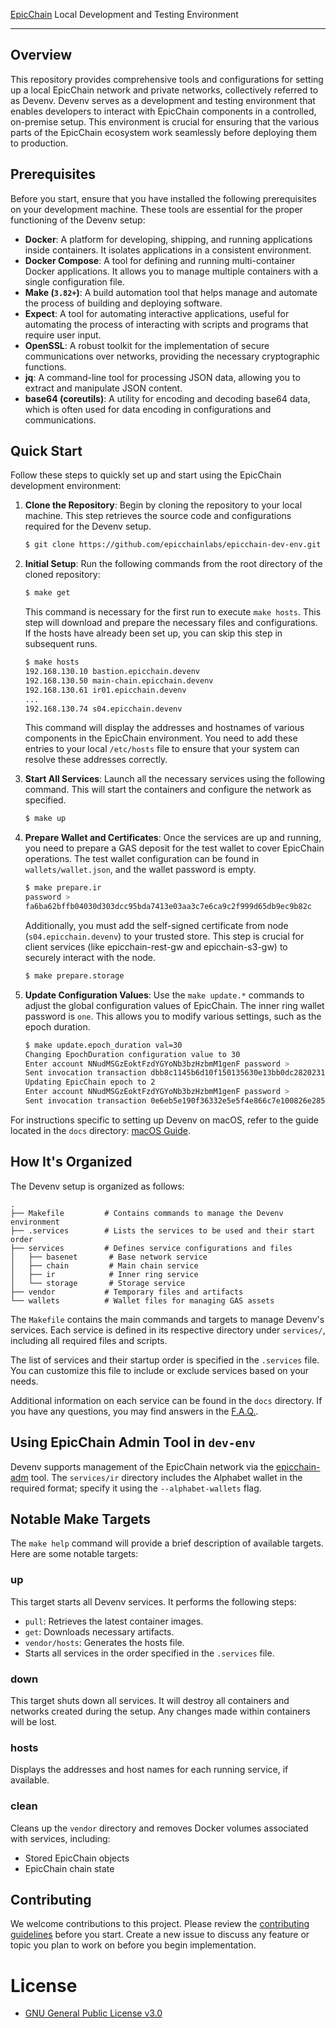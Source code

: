 

  <a href="https://epic-chain.org">EpicChain</a> Local Development and Testing Environment
</p>

---
## Overview

This repository provides comprehensive tools and configurations for setting up a local EpicChain network and private networks, collectively referred to as Devenv. Devenv serves as a development and testing environment that enables developers to interact with EpicChain components in a controlled, on-premise setup. This environment is crucial for ensuring that the various parts of the EpicChain ecosystem work seamlessly before deploying them to production.

## Prerequisites

Before you start, ensure that you have installed the following prerequisites on your development machine. These tools are essential for the proper functioning of the Devenv setup:

* **Docker**: A platform for developing, shipping, and running applications inside containers. It isolates applications in a consistent environment.
* **Docker Compose**: A tool for defining and running multi-container Docker applications. It allows you to manage multiple containers with a single configuration file.
* **Make (`3.82+`)**: A build automation tool that helps manage and automate the process of building and deploying software.
* **Expect**: A tool for automating interactive applications, useful for automating the process of interacting with scripts and programs that require user input.
* **OpenSSL**: A robust toolkit for the implementation of secure communications over networks, providing the necessary cryptographic functions.
* **jq**: A command-line tool for processing JSON data, allowing you to extract and manipulate JSON content.
* **base64 (coreutils)**: A utility for encoding and decoding base64 data, which is often used for data encoding in configurations and communications.

## Quick Start

Follow these steps to quickly set up and start using the EpicChain development environment:

1. **Clone the Repository**: Begin by cloning the repository to your local machine. This step retrieves the source code and configurations required for the Devenv setup.

    ```bash
    $ git clone https://github.com/epicchainlabs/epicchain-dev-env.git
    ```

2. **Initial Setup**: Run the following commands from the root directory of the cloned repository:

    ```bash
    $ make get
    ```

    This command is necessary for the first run to execute `make hosts`. This step will download and prepare the necessary files and configurations. If the hosts have already been set up, you can skip this step in subsequent runs.

    ```bash
    $ make hosts
    192.168.130.10 bastion.epicchain.devenv
    192.168.130.50 main-chain.epicchain.devenv
    192.168.130.61 ir01.epicchain.devenv
    ...
    192.168.130.74 s04.epicchain.devenv
    ```

    This command will display the addresses and hostnames of various components in the EpicChain environment. You need to add these entries to your local `/etc/hosts` file to ensure that your system can resolve these addresses correctly.

3. **Start All Services**: Launch all the necessary services using the following command. This will start the containers and configure the network as specified.

    ```bash
    $ make up
    ```

4. **Prepare Wallet and Certificates**: Once the services are up and running, you need to prepare a GAS deposit for the test wallet to cover EpicChain operations. The test wallet configuration can be found in `wallets/wallet.json`, and the wallet password is empty.

    ```bash
    $ make prepare.ir
    password >
    fa6ba62bffb04030d303dcc95bda7413e03aa3c7e6ca9c2f999d65db9ec9b82c
    ```

    Additionally, you must add the self-signed certificate from node (`s04.epicchain.devenv`) to your trusted store. This step is crucial for client services (like epicchain-rest-gw and epicchain-s3-gw) to securely interact with the node.

    ```bash
    $ make prepare.storage
    ```

5. **Update Configuration Values**: Use the `make update.*` commands to adjust the global configuration values of EpicChain. The inner ring wallet password is `one`. This allows you to modify various settings, such as the epoch duration.

    ```bash
    $ make update.epoch_duration val=30
    Changing EpochDuration configuration value to 30
    Enter account NNudMSGzEoktFzdYGYoNb3bzHzbmM1genF password >
    Sent invocation transaction dbb8c1145b6d10f150135630e13bb0dc282023163f5956c6945a60db0cb45cb0
    Updating EpicChain epoch to 2
    Enter account NNudMSGzEoktFzdYGYoNb3bzHzbmM1genF password >
    Sent invocation transaction 0e6eb5e190f36332e5e5f4e866c7e100826e285fd949e11c085e15224f343ba6
    ```

For instructions specific to setting up Devenv on macOS, refer to the guide located in the `docs` directory: [macOS Guide](docs/macOS.md).

## How It's Organized

The Devenv setup is organized as follows:

```
.
├── Makefile         # Contains commands to manage the Devenv environment
├── .services        # Lists the services to be used and their start order
├── services         # Defines service configurations and files
│   ├── basenet       # Base network service
│   ├── chain         # Main chain service
│   ├── ir            # Inner ring service
│   └── storage       # Storage service
├── vendor           # Temporary files and artifacts
└── wallets          # Wallet files for managing GAS assets
```

The `Makefile` contains the main commands and targets to manage Devenv's services. Each service is defined in its respective directory under `services/`, including all required files and scripts.

The list of services and their startup order is specified in the `.services` file. You can customize this file to include or exclude services based on your needs.

Additional information on each service can be found in the `docs` directory. If you have any questions, you may find answers in the [F.A.Q.](docs/faq.md).

## Using EpicChain Admin Tool in `dev-env`

Devenv supports management of the EpicChain network via the [epicchain-adm](https://github.com/epicchain-dev/epicchain-node/tree/master/cmd/epicchain-adm) tool. The `services/ir` directory includes the Alphabet wallet in the required format; specify it using the `--alphabet-wallets` flag.

## Notable Make Targets

The `make help` command will provide a brief description of available targets. Here are some notable targets:

### up

This target starts all Devenv services. It performs the following steps:
- `pull`: Retrieves the latest container images.
- `get`: Downloads necessary artifacts.
- `vendor/hosts`: Generates the hosts file.
- Starts all services in the order specified in the `.services` file.

### down

This target shuts down all services. It will destroy all containers and networks created during the setup. Any changes made within containers will be lost.

### hosts

Displays the addresses and host names for each running service, if available.

### clean

Cleans up the `vendor` directory and removes Docker volumes associated with services, including:
- Stored EpicChain objects
- EpicChain chain state

## Contributing

We welcome contributions to this project. Please review the [contributing guidelines](CONTRIBUTING.md) before you start. Create a new issue to discuss any feature or topic you plan to work on before you begin implementation.

# License

- [GNU General Public License v3.0](LICENSE)
